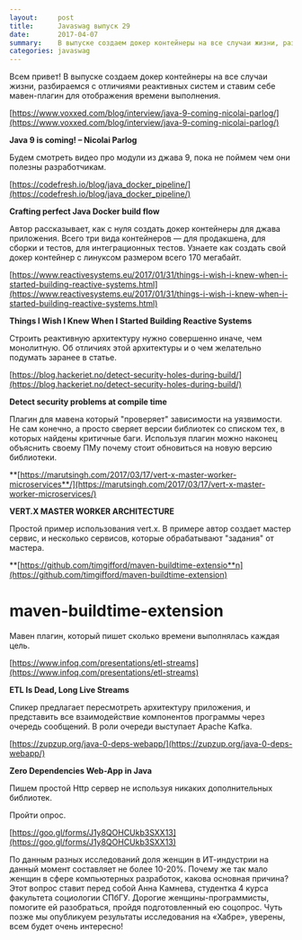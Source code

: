 ```yaml
---
layout:     post
title:      Javaswag выпуск 29
date:       2017-04-07
summary: 	В выпуске создаем докер контейнеры на все случаи жизни, разбираемся с отличиями реактивных систем и ставим себе мавен-плагин для отображения времени выполнения.
categories: javaswag
---
```


Всем привет!
В выпуске создаем докер контейнеры на все случаи жизни, разбираемся с отличиями реактивных систем и ставим себе мавен-плагин для отображения времени выполнения.

[https://www.voxxed.com/blog/interview/java-9-coming-nicolai-parlog/](https://www.voxxed.com/blog/interview/java-9-coming-nicolai-parlog/)

**Java 9 is coming! – Nicolai Parlog**

Будем смотреть видео про модули из джава 9, пока не поймем чем они полезны разработчикам. 

[https://codefresh.io/blog/java_docker_pipeline/](https://codefresh.io/blog/java_docker_pipeline/)

**Crafting perfect Java Docker build flow**

Автор рассказывает, как с нуля создать докер контейнеры для джава приложения. Всего три вида контейнеров — для продакшена, для сборки и тестов, для интеграционных тестов. Узнаете как создать свой докер контейнер с линуксом размером всего 170 мегабайт. 

[https://www.reactivesystems.eu/2017/01/31/things-i-wish-i-knew-when-i-started-building-reactive-systems.html](https://www.reactivesystems.eu/2017/01/31/things-i-wish-i-knew-when-i-started-building-reactive-systems.html)

**Things I Wish I Knew When I Started Building Reactive Systems**

Строить реактивную архитектуру нужно совершенно иначе, чем монолитную. Об отличиях этой архитектуры и о чем желательно подумать заранее в статье.

[https://blog.hackeriet.no/detect-security-holes-during-build/](https://blog.hackeriet.no/detect-security-holes-during-build/)

**Detect security problems at compile time**

Плагин для мавена который "проверяет" зависимости  на уязвимости. Не сам конечно, а просто сверяет версии библиотек со списком тех, в которых найдены критичные баги.  Используя плагин можно наконец объяснить своему ПМу почему стоит обновиться на новую версию библиотеки.

**[https://marutsingh.com/2017/03/17/vert-x-master-worker-microservices**/](https://marutsingh.com/2017/03/17/vert-x-master-worker-microservices/)

**VERT.X MASTER WORKER ARCHITECTURE**

Простой пример использования vert.x. В примере автор создает мастер сервис, и несколько сервисов, которые обрабатывают "задания" от мастера.

**[https://github.com/timgifford/maven-buildtime-extensio**n](https://github.com/timgifford/maven-buildtime-extension)

# **maven-buildtime-extension**

Мавен плагин, который пишет сколько времени выполнялась каждая цель.

[https://www.infoq.com/presentations/etl-streams](https://www.infoq.com/presentations/etl-streams)

**ETL Is Dead, Long Live Streams**

Спикер предлагает пересмотреть архитектуру приложения, и представить все взаимодействие компонентов программы через очередь сообщений. В роли очереди выступает Apache Kafka. 

[https://zupzup.org/java-0-deps-webapp/](https://zupzup.org/java-0-deps-webapp/)

**Zero Dependencies Web-App in Java**

Пишем простой Http сервер не используя никаких дополнительных библиотек.

Пройти опрос.

[https://goo.gl/forms/J1y8QOHCUkb3SXX13](https://goo.gl/forms/J1y8QOHCUkb3SXX13)

По данным разных исследований доля женщин в ИТ-индустрии на данный момент составляет не более 10-20%. Почему же так мало женщин в сфере компьютерных разработок, какова основная причина? Этот вопрос ставит перед собой Анна Камнева, студентка 4 курса факультета социологии СПбГУ. Дорогие женщины-программисты, помогите ей разобраться, пройдя подготовленный ею соцопрос. Чуть позже мы опубликуем результаты исследования на «Хабре», уверены, всем будет очень интересно! 

